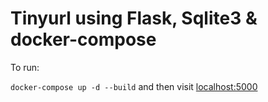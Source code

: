 # Tinyurl using Flask, Sqlite3 & docker-compose

To run:

`docker-compose up -d --build` and then visit [localhost:5000](localhost:5000)
